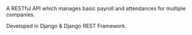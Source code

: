 A RESTful API which manages basic payroll and attendances for multiple companies.

Developed in Django & Django REST Framework.
